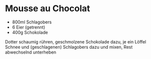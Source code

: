 # Mousse au Chocolat

- 800ml Schlagobers
- 6 Eier (getrennt)
- 400g Schokolade

Dotter schaumig rühren, geschmolzene Schokolade dazu, je ein Löffel Schnee und (geschlagenen) Schlagobers dazu und mixen, Rest abwechselnd unterheben

